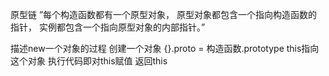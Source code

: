 

原型链
    ”每个构造函数都有一个原型对象，
    原型对象都包含一个指向构造函数的指针，
    实例都包含一个指向原型对象的内部指针。”

描述new一个对象的过程
    创建一个对象
    {}.proto = 构造函数.prototype
    this指向这个对象
    执行代码即对this赋值
    返回this

